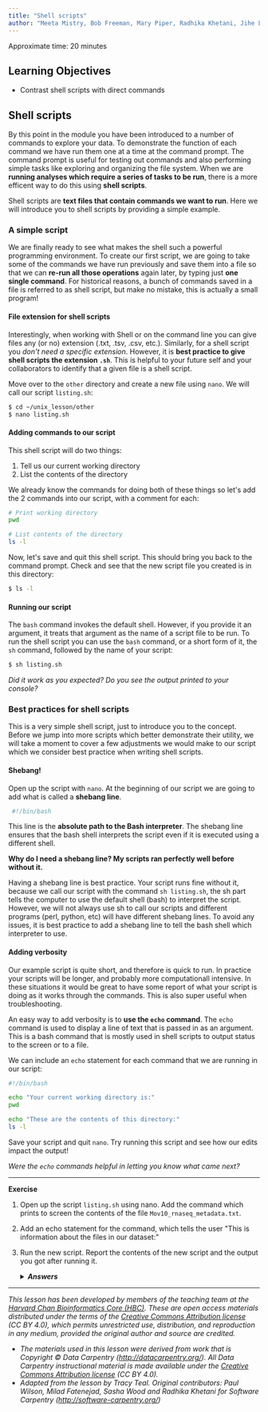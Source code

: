 ```yaml
---
title: "Shell scripts"
author: "Meeta Mistry, Bob Freeman, Mary Piper, Radhika Khetani, Jihe Liu, Will Gammerdinger, Emma Berdan"
---
```


Approximate time: 20 minutes

## Learning Objectives

- Contrast shell scripts with direct commands


## Shell scripts

By this point in the module you have been introduced to a number of commands to explore your data. To demonstrate the function of each command we have run them one at a time at the command prompt. The command prompt is useful for testing out commands and also performing simple tasks like exploring and organizing the file system. When we are **running analyses which require a series of tasks to be run**, there is a more efficent way to do this using **shell scripts**. 

Shell scripts are **text files that contain commands we want to run**. Here we will introduce you to shell scripts by providing a simple example. 


### A simple script

We are finally ready to see what makes the shell such a powerful programming environment. To create our first script, we are going to take some of the commands we have run previously and save them into a file so that we can **re-run all those operations** again later, by typing just **one single command**. For historical reasons, a bunch of commands saved in a file is referred to as shell script, but make no mistake, this is actually a small program! 

#### File extension for shell scripts
Interestingly, when working with Shell or on the command line you can give files any (or no) extension (.txt, .tsv, .csv, etc.). Similarly, for a shell script you *don't need a specific extension*. However, it is **best practice to give shell scripts the extension `.sh`**. This is helpful to your future self and your collaborators to identify that a given file is a shell script.

Move over to the `other` directory and create a new file using `nano`. We will call our script `listing.sh`:

```bash
$ cd ~/unix_lesson/other
$ nano listing.sh
```

#### Adding commands to our script

This shell script will do two things:

1. Tell us our current working directory
2. List the contents of the directory 

We already know the commands for doing both of these things so let's add the 2 commands into our script, with a comment for each:

```bash
# Print working directory
pwd

# List contents of the directory
ls -l 
```

Now, let's save and quit this shell script. This should bring you back to the command prompt. Check and see that the new script file you created is in this directory:

```bash
$ ls -l
```

#### Running our script

The `bash` command invokes the default shell. However, if you provide it an argument, it treats that argument as the name of a script file to be run. To run the shell script you can use the `bash` command, or a short form of it, the `sh` command, followed by the name of your script:

```bash
$ sh listing.sh
```

_Did it work as you expected? Do you see the output printed to your console?_

### Best practices for shell scripts

This is a very simple shell script, just to introduce you to the concept. Before we jump into more scripts which better demonstrate their utility, we will take a moment to cover a few adjustments we would make to our script which we consider best practice when writing shell scripts.

#### Shebang!

Open up the script with `nano`. At the beginning of our script we are going to add what is called a **shebang line**.

```bash
 #!/bin/bash
```

This line is the **absolute path to the Bash interpreter**. The shebang line ensures that the bash shell interprets the script even if it is executed using a different shell.

**Why do I need a shebang line? My scripts ran perfectly well before without it.**

Having a shebang line is best practice. Your script runs fine without it, because we call our script with the command `sh listing.sh`, the sh part tells the computer to use the default shell (bash) to interpret the script. However, we will not always use sh to call our scripts and different programs (perl, python, etc) will have different shebang lines. To avoid any issues, it is best practice to add a shebang line to tell the bash shell which interpreter to use.

#### Adding verbosity

Our example script is quite short, and therefore is quick to run. In practice your scripts will be longer, and probably more computationall intensive. In these situations it would be great to have some report of what your script is doing as it works through the commands. This is also super useful when troubleshooting.

An easy way to add verbosity is to **use the `echo` command**. The `echo` command is used to display a line of text that is passed in as an argument. This is a bash command that is mostly used in shell scripts to output status to the screen or to a file. 

We can include an `echo` statement for each command that we are running in our script:

```bash
#!/bin/bash

echo "Your current working directory is:"
pwd

echo "These are the contents of this directory:"
ls -l 

```

Save your script and quit `nano`. Try running this script and see how our edits impact the output!

_Were the `echo` commands helpful in letting you know what came next?_


***

**Exercise**

1. Open up the script `listing.sh` using nano. Add the command which prints to screen the contents of the file `Mov10_rnaseq_metadata.txt`.
2. Add an echo statement for the command, which tells the user "This is information about the files in our dataset:"
3. Run the new script. Report the contents of the new script and the output you got after running it.

	<details>
		<summary><b><i>Answers</i></b></summary>
		<p><i>Question 1</i><br>
		Add this command to <code>listing.sh</code> using nano:<br>
		<code>cat Mov10_rnaseq_metadata.txt</code></p>
		<p><i>Question 2</i><br>
		Add this command to <code>listing.sh</code> using nano:<br>
		<code>echo "This is information about the files in our dataset:"</code></p>
		<p><i>Question 3</i><br>
		<code>sh listing.sh</code></p>
		<p><pre> Your current working directory is:
	/home/mm573/unix_lesson/other
	These are the contents of this directory:
	total 240
	-rw-rw-r-- 1 mm573 mm573  346 Sep 30 12:47 directory_info.sh
	-rw-rw-r-- 1 mm573 mm573  193 Oct  5 14:53 listing.sh
	-rw-rw-r-- 1 mm573 mm573   93 Sep 30 10:40 Mov10_rnaseq_metadata.txt
	-rw-r--r-- 1 mm573 mm573 1057 Sep 30 10:40 sequences.fa
	-rw-rw-r-- 1 mm573 mm573   48 Oct  5 14:49 spider.txt
	This is information about the files in our dataset:
	sample	celltype
	OE.1	Mov10_oe
	OE.2	Mov10_oe
	OE.3	Mov10_oe
	IR.1	normal
	IR.2	normal
	IR.3	normal</pre>
	</details>



***

*This lesson has been developed by members of the teaching team at the [Harvard Chan Bioinformatics Core (HBC)](http://bioinformatics.sph.harvard.edu/). These are open access materials distributed under the terms of the [Creative Commons Attribution license](https://creativecommons.org/licenses/by/4.0/) (CC BY 4.0), which permits unrestricted use, distribution, and reproduction in any medium, provided the original author and source are credited.*

* *The materials used in this lesson were derived from work that is Copyright © Data Carpentry (http://datacarpentry.org/). 
All Data Carpentry instructional material is made available under the [Creative Commons Attribution license](https://creativecommons.org/licenses/by/4.0/) (CC BY 4.0).*
* *Adapted from the lesson by Tracy Teal. Original contributors: Paul Wilson, Milad Fatenejad, Sasha Wood and Radhika Khetani for Software Carpentry (http://software-carpentry.org/)*
